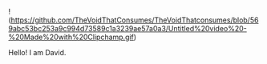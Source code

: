 !(https://github.com/TheVoidThatConsumes/TheVoidThatconsumes/blob/569abc53bc253a9c994d73589c1a3239ae57a0a3/Untitled%20video%20-%20Made%20with%20Clipchamp.gif)

Hello! I am David.

<!---
TheVoidThatconsumes/TheVoidThatconsumes is a ✨ special ✨ repository because its `README.md` (this file) appears on your GitHub profile.
You can click the Preview link to take a look at your changes.
--->
